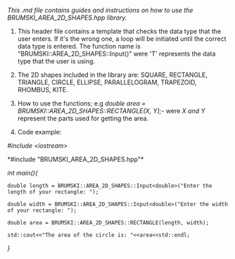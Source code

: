 _This .md file contains guides and instructions on how to use the BRUMSKI_AREA_2D_SHAPES.hpp library._

1. This header file contains a template that checks the data type that the user enters. If it's the wrong one, a loop will be initiated until the correct data type is entered. The function name is "BRUMSKI::AREA_2D_SHAPES::Input<T>()" were 'T' represents the data type that the user is using.


2. The 2D shapes included in the library are: SQUARE, RECTANGLE, TRIANGLE, CIRCLE, ELLIPSE, PARALLELOGRAM, TRAPEZOID, RHOMBUS, KITE.

3. How to use the functions; e.g *double area = BRUMSKI::AREA_2D_SHAPES::RECTANGLE(X, Y);*- were *X and Y* represent the parts used for getting the area.

4. Code example:


*\#include \<iostream>*

\*#include "BRUMSKI_AREA_2D_SHAPES.hpp"*

*int main(){*
    
    double length = BRUMSKI::AREA_2D_SHAPES::Input<double>("Enter the length of your rectangle: ");
    
    double width = BRUMSKI::AREA_2D_SHAPES::Input<double>("Enter the width of your rectangle: ");
    
    double area = BRUMSKI::AREA_2D_SHAPES::RECTANGLE(length, width);
    
    std::cout<<"The area of the circle is: "<<area<<std::endl;
    
*}*